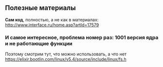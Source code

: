 ## Полезные материалы

**Сам код**, полностью, а не как в материалах:  
http://www.interface.ru/home.asp?artId=17579  


### И самое интересное, проблема номер раз: 1001 версия ядра и не работающие функции
Поэтому смотрим тут, что можно использовать, а что нет  
https://elixir.bootlin.com/linux/v5.4/source/include/linux/fs.h  

